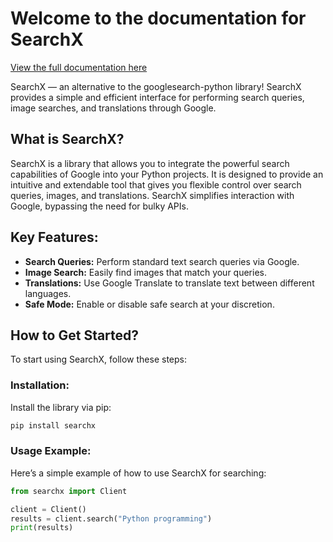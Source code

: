 # Welcome to the documentation for SearchX
[View the full documentation here](https://red-3.gitbook.io/searchx)

SearchX — an alternative to the googlesearch-python library! SearchX provides a simple and efficient interface for performing search queries, image searches, and translations through Google.

## What is SearchX?

SearchX is a library that allows you to integrate the powerful search capabilities of Google into your Python projects. It is designed to provide an intuitive and extendable tool that gives you flexible control over search queries, images, and translations. SearchX simplifies interaction with Google, bypassing the need for bulky APIs.

## Key Features:

- **Search Queries:** Perform standard text search queries via Google.
- **Image Search:** Easily find images that match your queries.
- **Translations:** Use Google Translate to translate text between different languages.
- **Safe Mode:** Enable or disable safe search at your discretion.

## How to Get Started?

To start using SearchX, follow these steps:

### Installation:

Install the library via pip:

```bash
pip install searchx
```
### Usage Example:
Here’s a simple example of how to use SearchX for searching:

```python
from searchx import Client

client = Client()
results = client.search("Python programming")
print(results)
```
